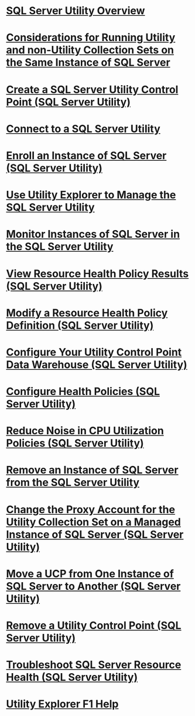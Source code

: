 # [SQL Server Utility Overview](sql-server-utility-features-and-tasks.md)  
# [Considerations for Running Utility and non-Utility Collection Sets on the Same Instance of SQL Server](run-utility-and-non-utility-collection-sets-on-same-sql-instance.md)  
# [Create a SQL Server Utility Control Point (SQL Server Utility)](create-a-sql-server-utility-control-point-sql-server-utility.md)  
# [Connect to a SQL Server Utility](connect-to-a-sql-server-utility.md)  
# [Enroll an Instance of SQL Server (SQL Server Utility)](enroll-an-instance-of-sql-server-sql-server-utility.md)  
# [Use Utility Explorer to Manage the SQL Server Utility](use-utility-explorer-to-manage-the-sql-server-utility.md)  
# [Monitor Instances of SQL Server in the SQL Server Utility](monitor-instances-of-sql-server-in-the-sql-server-utility.md)  
# [View Resource Health Policy Results (SQL Server Utility)](view-resource-health-policy-results-sql-server-utility.md)  
# [Modify a Resource Health Policy Definition (SQL Server Utility)](modify-a-resource-health-policy-definition-sql-server-utility.md)  
# [Configure Your Utility Control Point Data Warehouse (SQL Server Utility)](configure-your-utility-control-point-data-warehouse-sql-server-utility.md)  
# [Configure Health Policies (SQL Server Utility)](configure-health-policies-sql-server-utility.md)  
# [Reduce Noise in CPU Utilization Policies (SQL Server Utility)](reduce-noise-in-cpu-utilization-policies-sql-server-utility.md)  
# [Remove an Instance of SQL Server from the SQL Server Utility](remove-an-instance-of-sql-server-from-the-sql-server-utility.md)  
# [Change the Proxy Account for the Utility Collection Set on a Managed Instance of SQL Server (SQL Server Utility)](change-proxy-account-for-utility-collection-on-managed-sql-server.md)  
# [Move a UCP from One Instance of SQL Server to Another (SQL Server Utility)](move-a-ucp-from-one-instance-of-sql-server-to-another-sql-server-utility.md)  
# [Remove a Utility Control Point (SQL Server Utility)](remove-a-utility-control-point-sql-server-utility.md)  
# [Troubleshoot SQL Server Resource Health (SQL Server Utility)](troubleshoot-sql-server-resource-health-sql-server-utility.md)  
# [Utility Explorer F1 Help](utility-explorer-f1-help.md)  
